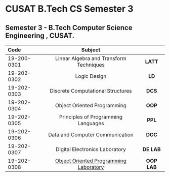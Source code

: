
# CUSAT B.Tech CS Semester 3
Semester 3 - B.Tech Computer Science Engineering , CUSAT.
---
<div align="center">

| Code |  Subject | |
|:--|:---:|:---:|
| 19-200-0301 | Linear Algebra and Transform Techniques  | **LATT**
| 19-202-0302|  Logic Design| **LD**
| 19-202-0303 | Discrete Computational Structures|**DCS**
| 19-202-0304 | Object Oriented Programming|**OOP**
| 19-202-0305 |  Principles of Programming Languages|**PPL**
| 19-202-0306| Data and Computer Communication |**DCC**
| 19-202-0307 | Digital Electronics Laboratory|**DE LAB**
| 19-202-0308 | [Object Oriented Programming Laboratory](https://github.com/nlkguy/cusat-cs-s3/blob/main/308-oop-lab/308-oop-lab.md)|**OOP LAB**
</div>
